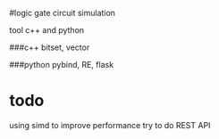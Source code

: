#logic gate circuit simulation

tool c++ and python

###c++
bitset, vector

###python 
pybind, RE, flask



# todo
using simd to improve performance
try to do REST API
